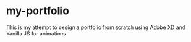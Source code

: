 # my-portfolio
This is my attempt to design a portfolio from scratch using Adobe XD and Vanilla JS for animations
